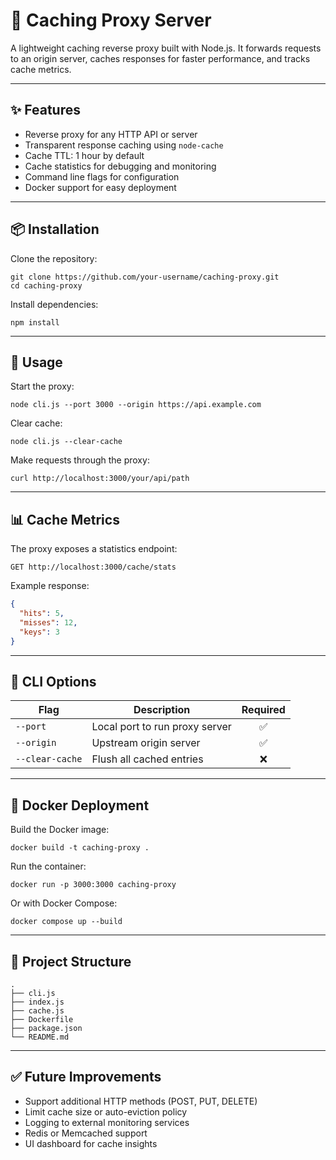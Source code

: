 # 🚀 Caching Proxy Server

A lightweight caching reverse proxy built with Node.js. It forwards requests to an origin server, caches responses for faster performance, and tracks cache metrics.

---

## ✨ Features

- Reverse proxy for any HTTP API or server
- Transparent response caching using `node-cache`
- Cache TTL: 1 hour by default
- Cache statistics for debugging and monitoring
- Command line flags for configuration
- Docker support for easy deployment

---

## 📦 Installation

Clone the repository:

```
git clone https://github.com/your-username/caching-proxy.git
cd caching-proxy
```

Install dependencies:

```
npm install
```

---

## 🏁 Usage

Start the proxy:

```
node cli.js --port 3000 --origin https://api.example.com
```

Clear cache:

```
node cli.js --clear-cache
```

Make requests through the proxy:

```
curl http://localhost:3000/your/api/path
```

---

## 📊 Cache Metrics

The proxy exposes a statistics endpoint:

```
GET http://localhost:3000/cache/stats
```

Example response:

```json
{
  "hits": 5,
  "misses": 12,
  "keys": 3
}
```

---

## 🧰 CLI Options

| Flag | Description | Required |
|------|-------------|:-------:|
| `--port` | Local port to run proxy server | ✅ |
| `--origin` | Upstream origin server | ✅ |
| `--clear-cache` | Flush all cached entries | ❌ |

---

## 🐳 Docker Deployment

Build the Docker image:

```
docker build -t caching-proxy .
```

Run the container:

```
docker run -p 3000:3000 caching-proxy
```

Or with Docker Compose:

```
docker compose up --build
```

---

## 📂 Project Structure

```
.
├── cli.js
├── index.js
├── cache.js
├── Dockerfile
├── package.json
└── README.md
```

---

## ✅ Future Improvements

- Support additional HTTP methods (POST, PUT, DELETE)
- Limit cache size or auto-eviction policy
- Logging to external monitoring services
- Redis or Memcached support
- UI dashboard for cache insights


